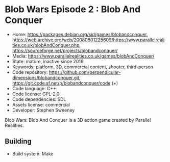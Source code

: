 # Blob Wars Episode 2 : Blob And Conquer

- Home: https://packages.debian.org/sid/games/blobandconquer, https://web.archive.org/web/20080601225609/https://www.parallelrealities.co.uk/blobAndConquer.php, https://sourceforge.net/projects/blobandconquer/
- Media: https://www.parallelrealities.co.uk/games/blobAndConquer/
- State: mature, inactive since 2016
- Keywords: platform, 3D, commercial content, shooter, third-person
- Code repository: https://github.com/perpendicular-dimensions/blobandconquer.git, https://git.code.sf.net/p/blobandconquer/code (+)
- Code language: C++
- Code license: GPL-2.0
- Code dependencies: SDL
- Assets license: commercial
- Developer: Stephen Sweeney

Blob Wars: Blob And Conquer is a 3D action game created by Parallel Realities.

## Building

- Build system: Make
